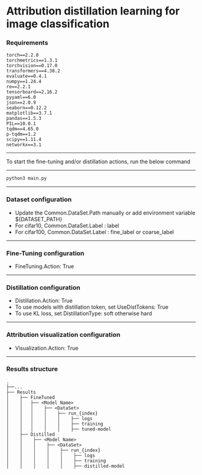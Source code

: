# Attribution distillation learning for image classification 

### Requirements
```angular2html
torch==2.2.0
torchmetrics==1.3.1
torchvision==0.17.0
transformers==4.38.2
evaluate==0.4.1
numpy==1.24.4
re==2.2.1
tensorboard==2.16.2
pyyaml==6.0
json==2.0.9
seaborn==0.12.2
matplotlib==3.7.1
pandas==1.5.3
PIL==10.0.1
tqdm==4.65.0
p-tqdm==1.2
scipy==1.11.4
networkx==3.1
```
<hr>

To start the fine-tuning and/or distillation actions, run the below command

<hr>

```bash 
python3 main.py 
```

<hr>

### Dataset configuration
- Update the Common.DataSet.Path manually or add environment variable ${DATASET_PATH}
- For cifar10, Common.DataSet.Label : label
- For cifar100, Common.DataSet.Label : fine_label  or coarse_label

<hr>

### Fine-Tuning configuration
-  FineTuning.Action: True

<hr>

### Distillation configuration
-  Distillation.Action: True
- To use models with distillation token, set UseDistTokens: True
- To use KL loss, set DistillationType: soft otherwise hard

<hr>

### Attribution visualization configuration
- Visualization.Action: True

<hr>

### Results structure

    .
    ├──...     
    ├── Results                
    │    ├── FineTuned                
    │    │   ├── <Model Name>                      
    │    │   │    ├── <DataSet>                   
    │    │   │    │    ├── run_{index}                  
    │    │   │    │    │    ├── logs
    │    │   │    │    │    ├── training
    │    │   │    │    │    ├── tuned-model
    │    ├── Distilled                
    │    │    ├── <Model Name>                      
    │    │    │    ├── <DataSet>                   
    │    │    │    │    ├── run_{index}                  
    │    │    │    │    │    ├── logs
    │    │    │    │    │    ├── training
    │    │    │    │    │    ├── distilled-model


